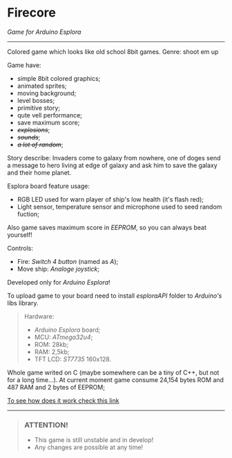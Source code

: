 # Firecore
*Game for Arduino Esplora*
***

Colored game which looks like old school 8bit games.
Genre: shoot em up

Game have: 
- simple 8bit colored graphics;
- animated sprites;
- moving background;
- level bosses;
- primitive story;
- qute vell performance;
- save maximum score;
- *~~explosions~~*;
- *~~sounds~~*;
- *~~a lot of random~~*;

Story describe:
Invaders come to galaxy from nowhere, one of doges send a message to hero
living at edge of galaxy and ask him to save the galaxy and their home planet. 


Esplora board feature usage:
- RGB LED used for warn player of ship's low health (it's flash red);
- Light sensor, temperature sensor and microphone used to seed random fuction;

Also game saves maximum score in *EEPROM*, so you can always beat yourself!

Controls:
- Fire: *Switch 4 button* (named as *A*);
- Move ship: *Analoge joystick*;

Developed only for *Arduino Esplora*!

To upload game to your board need to install *esploraAPI* folder to *Arduino's* libs library.


> Hardware:
> - *Arduino Esplora* board;
> - MCU: *ATmega32u4*;
> - ROM: 28kb;
> - RAM: 2,5kb;
> - TFT LCD: *ST7735* 160x128.

Whole game writed on C (maybe somewhere can be a tiny of C++, but not for a long time...).
At current moment game consume 24,154 bytes ROM and 487 RAM and 2 bytes of EEPROM;

[To see how does it work check this link](https://www.youtube.com/channel/UCDXVQ9ZfQl8Ddeu_3qiwSiA "My YouTube channel")
***

  
> ### ATTENTION!
>  * This game is still unstable and in develop!
>  * Any changes are possible at any time!  
